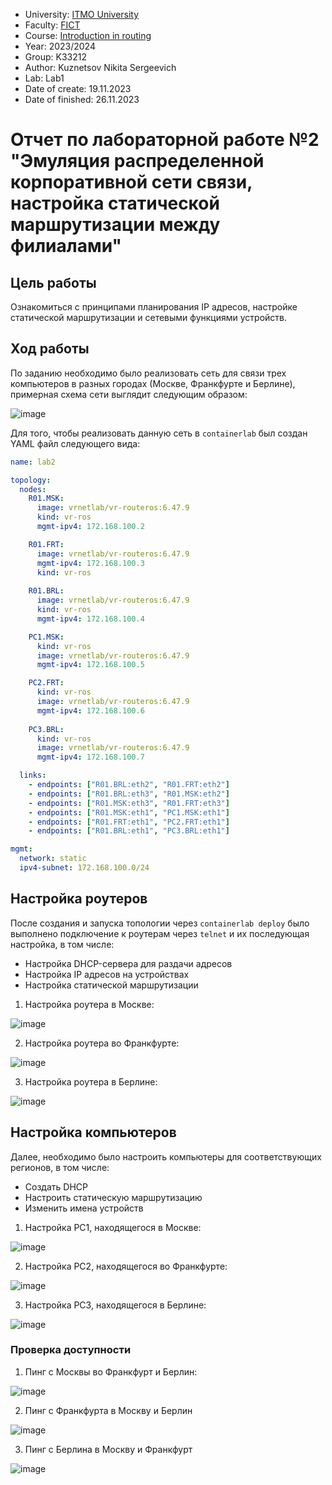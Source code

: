 - University: [ITMO University](https://itmo.ru/ru/)
- Faculty: [FICT](https://fict.itmo.ru)
- Course: [Introduction in routing](https://github.com/itmo-ict-faculty/introduction-in-routing)
- Year: 2023/2024
- Group: K33212
- Author: Kuznetsov Nikita Sergeevich
- Lab: Lab1
- Date of create: 19.11.2023
- Date of finished: 26.11.2023

# Отчет по лабораторной работе №2 "Эмуляция распределенной корпоративной сети связи, настройка статической маршрутизации между филиалами"

## Цель работы

Ознакомиться с принципами планирования IP адресов, настройке статической маршрутизации и сетевыми функциями устройств.

## Ход работы

По заданию необходимо было реализовать сеть для связи трех компьютеров в разных городах (Москве, Франкфурте и Берлине), примерная схема сети выглядит следующим образом:

![image](https://github.com/crawlic-stud/intro-to-routing-itmo-2023/assets/71011093/1e0c3399-a591-4ac1-b20f-0c8e5f114c52)

Для того, чтобы реализовать данную сеть в ```containerlab``` был создан YAML файл следующего вида:

```yaml
name: lab2

topology:
  nodes:
    R01.MSK:
      image: vrnetlab/vr-routeros:6.47.9
      kind: vr-ros
      mgmt-ipv4: 172.168.100.2

    R01.FRT:
      image: vrnetlab/vr-routeros:6.47.9
      mgmt-ipv4: 172.168.100.3
      kind: vr-ros
    
    R01.BRL:
      image: vrnetlab/vr-routeros:6.47.9
      kind: vr-ros
      mgmt-ipv4: 172.168.100.4

    PC1.MSK:
      kind: vr-ros
      image: vrnetlab/vr-routeros:6.47.9
      mgmt-ipv4: 172.168.100.5

    PC2.FRT:
      kind: vr-ros
      image: vrnetlab/vr-routeros:6.47.9
      mgmt-ipv4: 172.168.100.6
    
    PC3.BRL:
      kind: vr-ros
      image: vrnetlab/vr-routeros:6.47.9
      mgmt-ipv4: 172.168.100.7

  links:
    - endpoints: ["R01.BRL:eth2", "R01.FRT:eth2"]
    - endpoints: ["R01.BRL:eth3", "R01.MSK:eth2"]
    - endpoints: ["R01.MSK:eth3", "R01.FRT:eth3"]
    - endpoints: ["R01.MSK:eth1", "PC1.MSK:eth1"]
    - endpoints: ["R01.FRT:eth1", "PC2.FRT:eth1"]
    - endpoints: ["R01.BRL:eth1", "PC3.BRL:eth1"]

mgmt:
  network: static
  ipv4-subnet: 172.168.100.0/24
```

## Настройка роутеров

После создания и запуска топологии через ```containerlab deploy``` было выполнено подключение к роутерам через ```telnet``` и их последующая настройка, в том числе:
 - Настройка DHCP-сервера для раздачи адресов
 - Настройка IP адресов на устройствах
 - Настройка статической маршрутизации

1. Настройка роутера в Москве:

![image](https://github.com/crawlic-stud/intro-to-routing-itmo-2023/assets/71011093/467a33e4-3063-4d4f-b5be-7024beaa3bad)

2. Настройка роутера во Франкфурте:

![image](https://github.com/crawlic-stud/intro-to-routing-itmo-2023/assets/71011093/401165e4-aba0-4aff-86f8-9a4a7d1a4d55)

3. Настройка роутера в Берлине:

![image](https://github.com/crawlic-stud/intro-to-routing-itmo-2023/assets/71011093/efb7348d-7380-4d01-ac9e-0c234c71fa43)


## Настройка компьютеров

Далее, необходимо было настроить компьютеры для соответствующих регионов, в том числе:
 - Создать DHCP
 - Настроить статическую маршрутизацию
 - Изменить имена устройств

1. Настройка PC1, находящегося в Москве:

![image](https://github.com/crawlic-stud/intro-to-routing-itmo-2023/assets/71011093/6ae4545d-8a29-4714-9501-f491aae49423)

2. Настройка PC2, находящегося во Франкфурте:

![image](https://github.com/crawlic-stud/intro-to-routing-itmo-2023/assets/71011093/60058a6a-b611-4840-87f0-3303214f7fe8)

3. Настройка PC3, находящегося в Берлине:

![image](https://github.com/crawlic-stud/intro-to-routing-itmo-2023/assets/71011093/b79506de-66e8-4fe9-847f-5558f9cd2dbd)

### Проверка доступности

1. Пинг с Москвы во Франкфурт и Берлин:

![image](https://github.com/crawlic-stud/intro-to-routing-itmo-2023/assets/71011093/2cd57997-9266-4636-be8e-6e3cd576a4df)

2. Пинг с Франкфурта в Москву и Берлин

![image](https://github.com/crawlic-stud/intro-to-routing-itmo-2023/assets/71011093/1e55e6bb-a48a-4b3c-af2d-9df4ab30acf2)

3. Пинг с Берлина в Москву и Франкфурт

![image](https://github.com/crawlic-stud/intro-to-routing-itmo-2023/assets/71011093/17ad1280-871a-4c68-ae90-acc118105398)








